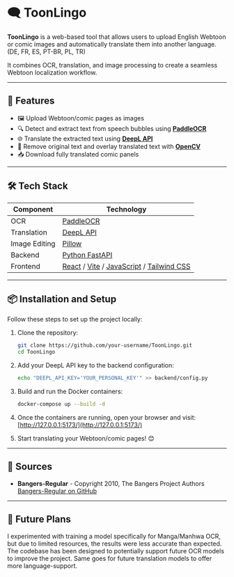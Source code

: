 
# 🗨️ ToonLingo

**ToonLingo** is a web-based tool that allows users to upload English Webtoon or comic images and automatically translate them into another language. (DE, FR, ES, PT-BR, PL, TR) 

It combines OCR, translation, and image processing to create a seamless Webtoon localization workflow.

---

## 🚀 Features

- 🖼️ Upload Webtoon/comic pages as images
- 🔍 Detect and extract text from speech bubbles using **[PaddleOCR](https://github.com/PaddlePaddle/PaddleOCR)**
- 🌐 Translate the extracted text using **[DeepL API](https://www.deepl.com/pro#developer)**
- 🧽 Remove original text and overlay translated text with **[OpenCV](https://opencv.org/)**
- 📥 Download fully translated comic panels

---

## 🛠️ Tech Stack

| Component     | Technology                                                |
|---------------|-----------------------------------------------------------|
| OCR           | [PaddleOCR](https://github.com/PaddlePaddle/PaddleOCR)     |
| Translation   | [DeepL API](https://www.deepl.com/pro#developer)           |
| Image Editing | [Pillow](https://python-pillow.org/)                       |
| Backend       | [Python FastAPI](https://fastapi.tiangolo.com/)            |
| Frontend      | [React](https://reactjs.org/) / [Vite](https://vitejs.dev/) / [JavaScript](https://developer.mozilla.org/en-US/docs/Web/JavaScript) / [Tailwind CSS](https://tailwindcss.com/) |

---

## 📦 Installation and Setup

Follow these steps to set up the project locally:

1. Clone the repository:
    ```bash
    git clone https://github.com/your-username/ToonLingo.git
    cd ToonLingo
    ```

2. Add your DeepL API key to the backend configuration:
    ```bash
    echo "DEEPL_API_KEY='YOUR_PERSONAL_KEY'" >> backend/config.py
    ```

3. Build and run the Docker containers:
    ```bash
    docker-compose up --build -d
    ```

4. Once the containers are running, open your browser and visit:  
   [http://127.0.0.1:5173/](http://127.0.0.1:5173/)

5. Start translating your Webtoon/comic pages! 😊

---

## 📜 Sources

- **Bangers-Regular** - Copyright 2010, The Bangers Project Authors  
   [Bangers-Regular on GitHub](https://github.com/googlefonts/bangers)

---

## 💭 Future Plans

I experimented with training a model specifically for Manga/Manhwa OCR, but due to limited resources, the results were less accurate than expected. The codebase has been designed to potentially support future OCR models to improve the project. Same goes for future translation models to offer more language-support.
